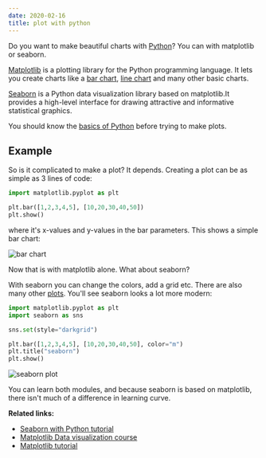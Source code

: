 ```yaml
---
date: 2020-02-16
title: plot with python
---
```

Do you want to make beautiful charts with <a href="https://python.org">Python</a>? You can with matplotlib or seaborn.

<a href="https://matplotlib.org/">Matplotlib</a> is a plotting library for the Python programming language. It lets you create charts like a <a href="https://pythonbasics.org/matplotlib-bar-chart/">bar chart</a>, <a href="https://pythonbasics.org/matplotlib-line-chart/">line chart</a> and many other basic charts.

<a href="https://seaborn.pydata.org/">Seaborn</a> is a Python data visualization library based on matplotlib.It provides a high-level interface for drawing attractive and informative statistical graphics.

You should know the <a href="https://pythonbasics.org">basics of Python</a> before trying to make plots.

## Example

So is it complicated to make a plot? It depends. Creating a plot can be as simple as 3 lines of code:

```python
import matplotlib.pyplot as plt

plt.bar([1,2,3,4,5], [10,20,30,40,50])
plt.show()
```

where it's x-values and y-values in the bar parameters. This shows a simple bar chart:

![bar chart](https://dev-to-uploads.s3.amazonaws.com/i/32bqx2dj61ejgbepq5ta.png)

Now that is with matplotlib alone. What about seaborn?

With seaborn you can change the colors, add a grid etc. There are also many other <a href="https://seaborn.pydata.org/examples/index.html">plots</a>. You'll see seaborn looks a lot more modern:

```python
import matplotlib.pyplot as plt
import seaborn as sns

sns.set(style="darkgrid")

plt.bar([1,2,3,4,5], [10,20,30,40,50], color="m")
plt.title("seaborn")
plt.show()
```

![seaborn plot](https://dev-to-uploads.s3.amazonaws.com/i/ll5s80m7xlgujxomqcz2.png)

You can learn both modules, and because seaborn is based on matplotlib, there isn't much of a difference in learning curve.

**Related links:**
* <a href="https://pythonbasics.org/seaborn-distplot/">Seaborn with Python tutorial</a>
* <a href="https://gumroad.com/l/mpdp">Matplotlib Data visualization course</a>
* <a href="https://pythonspot.com/matplotlib-line-chart/">Matplotlib tutorial</a>
